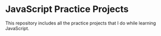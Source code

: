 # JavaScript Practice Projects
This repository includes all the practice projects that I do while learning JavaScript.
